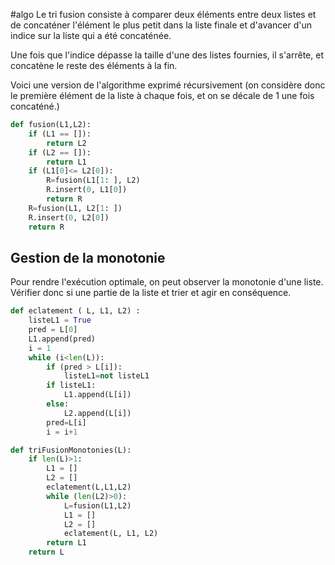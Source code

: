 #algo
Le tri fusion consiste à comparer deux éléments entre deux listes et de concaténer l'élément le plus petit dans la liste finale et d'avancer d'un indice sur la liste qui a été concaténée.

Une fois que l'indice dépasse la taille d'une des listes fournies, il s'arrête, et concatène le reste des éléments à la fin.

Voici une version de l'algorithme exprimé récursivement (on considère donc le première élément de la liste à chaque fois, et on se décale de 1 une fois concaténé.)
```python
def fusion(L1,L2):
	if (L1 == []):
		return L2
	if (L2 == []):
		return L1
	if (L1[0]<= L2[0]):
		R=fusion(L1[1: ], L2)
		R.insert(0, L1[0])
		return R
	R=fusion(L1, L2[1: ])
	R.insert(0, L2[0])
	return R
```

## Gestion de la monotonie
Pour rendre l'exécution optimale, on peut observer la monotonie d'une liste. Vérifier donc si une partie de la liste et trier et agir en conséquence.

```python
def eclatement ( L, L1, L2) :
	listeL1 = True
	pred = L[0]
	L1.append(pred)
	i = 1
	while (i<len(L)):
		if (pred > L[i]):
			listeL1=not listeL1
		if listeL1:
			L1.append(L[i])
		else:
			L2.append(L[i])
		pred=L[i]
		i = i+1
```

```python
def triFusionMonotonies(L):
	if len(L)>1:
		L1 = []
		L2 = []
		eclatement(L,L1,L2)
		while (len(L2)>0):
			L=fusion(L1,L2)
			L1 = []
			L2 = []
			eclatement(L, L1, L2)
		return L1
	return L
```